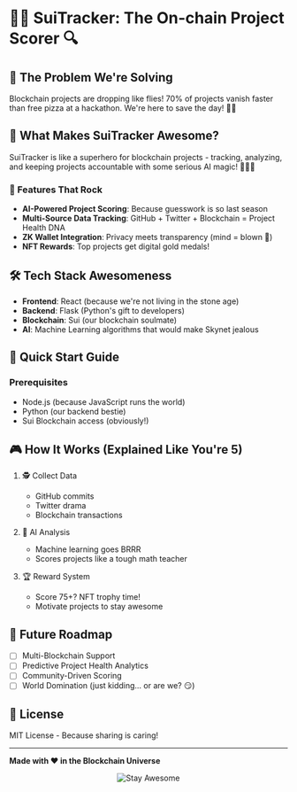 # 🕵️‍♀️ SuiTracker: The On-chain Project Scorer 🔍

## 🚨 The Problem We're Solving

Blockchain projects are dropping like flies! 70% of projects vanish faster than free pizza at a hackathon. We're here to save the day! 🦸‍♀️

## 🌟 What Makes SuiTracker Awesome?

SuiTracker is like a superhero for blockchain projects - tracking, analyzing, and keeping projects accountable with some serious AI magic! 🧙‍♂️✨

### 🔬 Features That Rock

- **AI-Powered Project Scoring**: Because guesswork is so last season
- **Multi-Source Data Tracking**: GitHub + Twitter + Blockchain = Project Health DNA
- **ZK Wallet Integration**: Privacy meets transparency (mind = blown 🤯)
- **NFT Rewards**: Top projects get digital gold medals!

## 🛠 Tech Stack Awesomeness

- **Frontend**: React (because we're not living in the stone age)
- **Backend**: Flask (Python's gift to developers)
- **Blockchain**: Sui (our blockchain soulmate)
- **AI**: Machine Learning algorithms that would make Skynet jealous

## 🚀 Quick Start Guide

### Prerequisites
- Node.js (because JavaScript runs the world)
- Python (our backend bestie)
- Sui Blockchain access (obviously!)

## 🎮 How It Works (Explained Like You're 5)

1. 🕵️ Collect Data
   - GitHub commits
   - Twitter drama
   - Blockchain transactions

2. 🧠 AI Analysis
   - Machine learning goes BRRR
   - Scores projects like a tough math teacher

3. 🏆 Reward System
   - Score 75+? NFT trophy time!
   - Motivate projects to stay awesome

## 🔮 Future Roadmap

- [ ] Multi-Blockchain Support
- [ ] Predictive Project Health Analytics
- [ ] Community-Driven Scoring
- [ ] World Domination (just kidding... or are we? 😏)

## 📜 License

MIT License - Because sharing is caring! 

---

**Made with ❤️ in the Blockchain Universe**

<p align="center">
  <img src="https://img.shields.io/badge/Stay%20Transparent-Stay%20Awesome-success?style=for-the-badge" alt="Stay Awesome">
</p>

